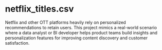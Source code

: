 # netflix_titles.csv
Netflix and other OTT platforms heavily rely on personalized recommendations to retain users. This project mimics a real-world scenario where a data analyst or BI developer helps product teams build insights and personalization features for improving content discovery and customer satisfaction.
